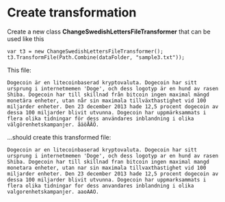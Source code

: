 ﻿# Create transformation

Create a new class **ChangeSwedishLettersFileTransformer** that can be used like this

	var t3 = new ChangeSwedishLettersFileTransformer();
	t3.TransformFile(Path.Combine(dataFolder, "sample3.txt"));

        
This file:

	Dogecoin är en litecoinbaserad kryptovaluta. Dogecoin har sitt ursprung i internetmemen 'Doge', och dess logotyp är en hund av rasen Shiba. Dogecoin har till skillnad från bitcoin ingen maximal mängd monetära enheter, utan når sin maximala tillväxthastighet vid 100 miljarder enheter. Den 23 december 2013 hade 12,5 procent dogecoin av dessa 100 miljarder blivit utvunna. Dogecoin har uppmärksammats i flera olika tidningar för dess användares inblandning i olika välgörenhetskampanjer. åäöÅÄÖ.

...should create this transformed file:

	Dogecoin ar en litecoinbaserad kryptovaluta. Dogecoin har sitt ursprung i internetmemen 'Doge', och dess logotyp ar en hund av rasen Shiba. Dogecoin har till skillnad fran bitcoin ingen maximal mangd monetara enheter, utan nar sin maximala tillvaxthastighet vid 100 miljarder enheter. Den 23 december 2013 hade 12,5 procent dogecoin av dessa 100 miljarder blivit utvunna. Dogecoin har uppmarksammats i flera olika tidningar for dess anvandares inblandning i olika valgorenhetskampanjer. aaoAAO.